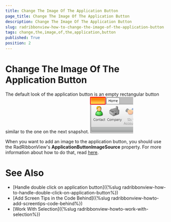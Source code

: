 ```yaml
---
title: Change The Image Of The Application Button
page_title: Change The Image Of The Application Button
description: Change The Image Of The Application Button
slug: radribbonview-how-to-change-the-image-of-the-application-button
tags: change,the,image,of,the,application,button
published: True
position: 2
---
```


# Change The Image Of The Application Button

The default look of the application button is an empty rectangular button similar to the one on the next snapshot.
![Rad Ribbon View How To Hide The Application Menu Button](images/RadRibbonView_How_To_Hide_The_Application_Menu_Button.png)

When you want to add an image to the application button, you should use the RadRibbonView's __ApplicationButtonImageSource__ property. For more information about how to do that, read [here](F2AF28EB-A2E2-4E27-B5CF-419888D9E25E#Setting_an_Application_Button_Image).

# See Also
 * [Handle double click on application button]({%slug radribbonview-how-to-handle-double-click-on-application-button%})
 * [Add Screen Tips in the Code Behind]({%slug radribbonview-howto-add-screentips-code-behind%})
 * [Work With Selection]({%slug radribbonview-howto-work-with-selection%})